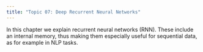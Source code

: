 ```yaml
---
title: "Topic 07: Deep Recurrent Neural Networks"
---
```

In this chapter we explain recurrent neural networks (RNN). These include an internal memory, thus making them especially useful for sequential data, as for example in NLP tasks. 